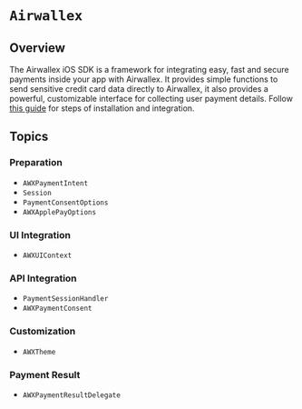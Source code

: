 # ``Airwallex``

## Overview
The Airwallex iOS SDK is a framework for integrating easy, fast and secure payments inside your app with Airwallex. It provides simple functions to send sensitive credit card data directly to Airwallex, it also provides a powerful, customizable interface for collecting user payment details. Follow [this guide](https://github.com/weiping-awx/airwallex-payment-ios?tab=readme-ov-file) for steps of installation and integration.

## Topics

### Preparation
- ``AWXPaymentIntent``
- ``Session``
- ``PaymentConsentOptions``
- ``AWXApplePayOptions``

### UI Integration
- ``AWXUIContext``

### API Integration
- ``PaymentSessionHandler``
- ``AWXPaymentConsent``

### Customization
- ``AWXTheme``

### Payment Result
- ``AWXPaymentResultDelegate``